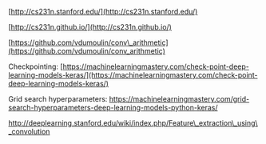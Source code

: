 [http://cs231n.stanford.edu/](http://cs231n.stanford.edu/)

[http://cs231n.github.io/](http://cs231n.github.io/)

[https://github.com/vdumoulin/conv\_arithmetic](https://github.com/vdumoulin/conv_arithmetic)

Checkpointing: [https://machinelearningmastery.com/check-point-deep-learning-models-keras/](https://machinelearningmastery.com/check-point-deep-learning-models-keras/)

Grid search hyperparameters: https://machinelearningmastery.com/grid-search-hyperparameters-deep-learning-models-python-keras/

http://deeplearning.stanford.edu/wiki/index.php/Feature\_extraction\_using\_convolution

